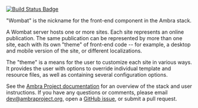 [![Build Status Badge]][Build Status]

"Wombat" is the nickname for the front-end component in the Ambra stack.

A Wombat server hosts one or more sites. Each site represents an online
publication. The same publication can be represented by more than one site,
each with its own "theme" of front-end code -- for example, a desktop and
mobile version of the site, or different localizations.

The "theme" is a means for the user to customize each site in various ways. It
provides the user with options to override individual template and resource
files, as well as containing several configuration options.

See the [Ambra Project documentation](https://plos.github.io/ambraproject/) for
an overview of the stack and user instructions. If you have any questions or
comments, please email dev@ambraproject.org, open a [GitHub
issue](https://github.com/PLOS/wombat/issues), or submit a pull request.


[Build Status]: https://teamcity.plos.org/teamcity/viewType.html?buildTypeId=Wombat_Build
[Build Status Badge]: https://teamcity.plos.org/teamcity/app/rest/builds/buildType:(id:Wombat_Build)/statusIcon.svg
